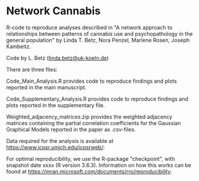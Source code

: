 # Network Cannabis
R-code to reproduce analyses described in "A network approach to relationships between patterns of cannabis use and psychopathology in the general population" by Linda T. Betz, Nora Penzel, Marlene Rosen, Joseph Kambeitz.  

Code by L. Betz (linda.betz@uk-koeln.de)

There are three files:

Code_Main_Analysis.R provides code to reproduce findings and plots reported in the main manuscript.

Code_Supplementary_Analysis.R provides code to reproduce findings and plots reported in the supplementary file.

Weighted_adjacency_matrices.zip provides the weighted adjacency matrices containing the partial correlation coefficients for the Gaussian Graphical Models reported in the paper as .csv-files.

Data required for the analysis is available at https://www.icpsr.umich.edu/icpsrweb/:

For optimal reproducibility, we use the R-package "checkpoint", with snapshot date xxxx (R version 3.6.3). Information on how this works can be found at https://mran.microsoft.com/documents/rro/reproducibility.
